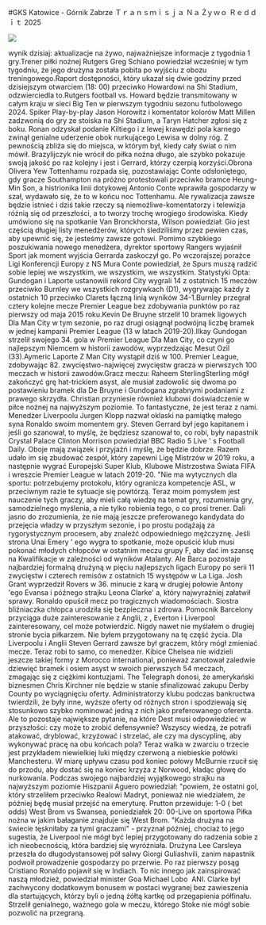 #GKS Katowice - Górnik Zabrze Ｔｒａｎｓｍｉｓｊａ Ｎａ Żｙｗｏ Ｒｅｄｄｉｔ 2025  
  
  
[![](https://i.imgur.com/qSNzIqt.png)](https://movie.rssnews.media/xxAjtgA.php)  
  
 wynik dzisiaj: aktualizacje na żywo, najważniejsze informacje z tygodnia 1 gry.Trener piłki nożnej Rutgers Greg Schiano powiedział wcześniej w tym tygodniu, że jego drużyna została pobita po wyjściu z obozu treningowego.Raport dostępności, który ukazał się dwie godziny przed dzisiejszym otwarciem (18: 00) przeciwko Howardowi na Shi Stadium, odzwierciedla to.Rutgers football vs.
Howard będzie transmitowany w całym kraju w sieci Big Ten w pierwszym tygodniu sezonu futbolowego 2024.
Spiker Play-by-play Jason Horowitz i komentator kolorów Matt Millen zadzwonią do gry ze stoiska na Shi Stadium, a Taryn Hatcher zgłosi się z boku.
Ronan odzyskał podanie Kiltiego i z lewej krawędzi pola karnego zwinął genialne uderzenie obok nurkującego Lewisa w dolny róg.
Z pewnością zbliża się do miejsca, w którym był, kiedy cały świat o nim mówił.
Brazylijczyk nie wrócił do  piłka nożna długo, ale szybko pokazuje swoją jakość po raz kolejny i jest  i Gerrard, którzy czerpią korzyści.Obrona Olivera Yew Tottenhamu rozpada się, pozostawiając Conte odsłoniętego, gdy gracze Southampton na próżno protestowali przeciwko bramce Heung-Min Son, a histrionika linii dotykowej Antonio Conte wprawiła gospodarzy w szał, wydawało się, że to w końcu noc Tottenhamu.
Ale rywalizacja zawsze będzie istnieć i dziś takie rzeczy są niemożliwe-komentatorzy i telewizja różnią się od przeszłości, a to tworzy trochę wrogiego środowiska.
Kiedy umówiono się na spotkanie Van Bronckhorsta, Wilson powiedział: Gio jest częścią długiej listy menedżerów, których śledziliśmy przez pewien czas, aby upewnić się, że jesteśmy zawsze gotowi.
Pomimo szybkiego poszukiwania nowego menedżera, dyrektor sportowy Rangers wyjaśnił  Sport jak moment wyjścia Gerrarda zaskoczył go.
Po wczorajszej porażce Ligi Konferencji Europy z NS Mura Conte powiedział, że Spurs muszą radzić sobie lepiej we wszystkim, we wszystkim, we wszystkim.
Statystyki Opta: Gundogan i Laporte ustanowili rekord City wygrali 14 z ostatnich 15 meczów przeciwko Burnley we wszystkich rozgrywkach (D1), wygrywając każdy z ostatnich 10 przeciwko Clarets łączną linią wyników 34-1.Burnley przegrał cztery kolejne mecze Premier League bez zdobywania punktów po raz pierwszy od maja 2015 roku.Kevin De Bruyne strzelił 10 bramek ligowych Dla Man City w tym sezonie, po raz drugi osiągnął podwójną liczbę bramek w jednej kampanii Premier League (13 w latach 2019-20).Ilkay Gundogan strzelił swojego 34. gola w Premier League Dla Man City, co czyni go najlepszym Niemcem w historii zawodów, wyprzedzając Mesut Ozil (33).Aymeric Laporte Z Man City wystąpił dziś w 100. Premier League, zdobywając 82. zwycięstwo-najwięcej zwycięstw gracza w pierwszych 100 meczach w historii zawodów.Gracz meczu: Raheem SterlingSterling mógł zakończyć grę hat-trickiem asyst, ale musiał zadowolić się dwoma po postawieniu bramek dla De Bruyne i Gundogana zgrabnymi podaniami z prawego skrzydła.
Christian przyniesie również klubowi doświadczenie w piłce nożnej na najwyższym poziomie.
To fantastyczne, że jest teraz z nami.
Menedżer Liverpoolu Jurgen Klopp nazwał oklaski na pamiątkę małego syna Ronaldo swoim momentem gry.
Steven Gerrard był jego kapitanem i jeśli go szanował, to myślę, że będziesz szanował to, co robi, były napastnik Crystal Palace Clinton Morrison powiedział BBC Radio 5 Live ' s Football Daily.
Oboje mają związek i przyjaźń i myślę, że będzie dobrze.
Razem udało im się zbudować zespół, który zapewni Ligę Mistrzów w 2019 roku, a następnie wygrać Europejski Super Klub, Klubowe Mistrzostwa Świata FIFA i wreszcie Premier League w latach 2019-20.
"Nie ma wytycznych dla sportu: potrzebujemy protokołu, który ogranicza kompetencje ASL, w przeciwnym razie te sytuacje się powtórzą.
Teraz moim pomysłem jest nauczenie tych graczy, aby mieli całą wiedzę na temat gry, rozumienia gry, samodzielnego myślenia, a nie tylko robienia tego, o co prosi trener.
Dali jasno do zrozumienia, że nie mają jeszcze preferowanego kandydata do przejęcia władzy w przyszłym sezonie, i po prostu podążają za rygorystycznym procesem, aby znaleźć odpowiedniego mężczyznę.
Jeśli strona Unai Emery ' ego wygra to spotkanie, może opuścić  klub musi pokonać młodych chłopców w ostatnim meczu grupy F, aby dać im szansę na Kwalifikacje w zależności od wyników Atalanty.
Ale Barca pozostaje najbardziej formalną drużyną w pięciu najlepszych ligach Europy po serii 11 zwycięstw i czterech remisów z ostatnich 15 występów w La Liga.
Josh Grant wyprzedził Rovers w 36. minucie z karą w drugiej połowie Antony 'ego Evansa i późnego strajku Leona Clarke' a, który najwyraźniej załatwił sprawy.
Ronaldo opuścił mecz po tragicznych wiadomościach.
Siostra bliźniaczka chłopca urodziła się bezpieczna i zdrowa.
Pomocnik Barcelony  przyciąga duże zainteresowanie z Anglii, z , Everton i Liverpool zainteresowany, cel może potwierdzić.
Nigdy nawet nie myślałem o drugiej stronie bycia piłkarzem.
Nie byłem przygotowany na tę część życia.
Dla Liverpoolu i Anglii Steven Gerrard zawsze był graczem, który mógł zmieniać mecze.
Teraz robi to samo, co  menedżer.
Kibice Chelsea nie widzieli jeszcze takiej formy z Morocco international, ponieważ zanotował zaledwie dziewięć bramek i osiem asyst w swoich pierwszych 54 meczach, zmagając się z ciężkimi kontuzjami.
The Telegraph donosi, że amerykański biznesmen Chris Kirchner nie będzie w stanie sfinalizować zakupu Derby County po wyciągnięciu oferty.
Administratorzy klubu podczas bankructwa twierdzili, że były inne, wyższe oferty od różnych stron i spodziewają się stosunkowo szybko nominować jedną z nich jako preferowanego oferenta.
Ale to pozostaje największe pytanie, na które Dest musi odpowiedzieć w przyszłości: czy może to zrobić defensywnie? Wszyscy wiedzą, że potrafi atakować, dryblować, krzyżować i strzelać, ale czy ma dyscyplinę, aby wykonywać pracę na obu końcach pola?
Teraz walka w zwarciu o trzecie jest przykładem niewielkiej luki między czerwoną a  niebieskie połówki Manchesteru.
W miarę upływu czasu pod koniec połowy McBurnie rzucił się do przodu, aby dostać się na koniec krzyża z Norwood, kładąc głowę do nurkowania.
Podczas swojego najbardziej wyjątkowego strajku na najwyższym poziomie Hiszpanii Aguero powiedział: "powiem, że ostatni gol, który strzeliłem przeciwko Realowi Madryt, ponieważ nie wiedziałem, że później będę musiał przejść na emeryturę.
Prutton przewiduje: 1-0 ( bet odds) West Brom vs Swansea, poniedziałek 20: 00-Live on  sportowa Piłka nożna w jakim bałaganie znajduje się West Brom.
"Każda drużyna na świecie tęskniłaby za tymi graczami" - przyznał później, chociaż to jego sugestia, że Liverpool nie mógł być lepiej przygotowany do radzenia sobie z ich nieobecnością, która bardziej się wyróżniała.
Drużyna Lee Carsleya przeszła do długodystansowej pół salwy Giorgi Guliashvili, zanim napastnik podwoił prowadzenie gospodarzy po przerwie.
Po raz pierwszy posąg Cristiano Ronaldo pojawił się w Indiach.
To nic innego jak zainspirować naszą młodzież, powiedział minister Goa Michael Lobo&nbsp; ANI.
Clarke był zachwycony dodatkowym bonusem w postaci wygranej bez zawieszenia dla startujących, którzy byli o jedną żółtą kartkę od przegapienia półfinału.
Strzelił genialnego, ważnego gola w meczu, którego Stoke nie mógł sobie pozwolić na przegraną.